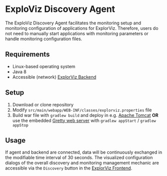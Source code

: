 # ExploViz Discovery Agent

The ExploViz Discovery Agent facilitates the monitoring setup and monitoring configuration of applications for ExplorViz.
Therefore, users do not need to manually start applications with monitoring parameters or handle monitoring configuration 
files.

## Requirements
- Linux-based operating system
- Java 8
- Accessible (network) [ExplorViz Backend](https://github.com/ExplorViz/explorviz-backend)

## Setup
1. Download or clone repository
2. Modify `src/main/webapp/WEB-INF/classes/explorviz.properties` file
3. Build war file with `gradlew build` and deploy in e.g. [Apache Tomcat](http://tomcat.apache.org/) **OR** 
use the embedded [Gretty web server](http://akhikhl.github.io/gretty-doc/Feature-overview.html) with 
`gradlew appStart` / `gradlew appStop`

## Usage
If agent and backend are connected, data will be continuously exchanged in the modifiable time interval of 30 seconds.
The visualized configuration dialogs of the overall discovery and monitoring management mechanic are 
accessible via the `Discovery` button in the [ExplorViz Frontend](https://github.com/ExplorViz/explorviz-frontend). 
